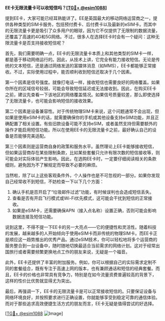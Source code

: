 **EE卡无限流量卡可以收短信吗？[[TG💪+ @esim1088](https://t.me/s/esim1088)]**

提到EE卡，大家可能已经耳熟能详了。EE是英国最大的移动网络运营商之一，提供各种类型的SIM卡服务，包括预付费卡、后付费卡以及最新的eSIM卡。而其中的无限流量卡更是吸引了众多用户的眼球，因为它不仅提供了无限制的数据流量，还覆盖了高速的4G和5G网络。不过，很多人在选择EE卡时会有一个疑问：这种无限流量卡是否支持接收短信呢？

首先，我们需要明确一点，EE卡的无限流量卡本质上和其他类型的SIM卡一样，都是基于移动网络运行的。因此，从技术上讲，它完全有能力接收短信。无论是传统的文本短信，还是通过网络发送的富媒体消息（如MMS），EE卡都能够正常接收。不过，实际使用过程中，能否顺利收到短信还取决于几个因素。

第一个因素是信号强度。就像打电话一样，接收短信也需要良好的网络覆盖。如果你所在的区域信号较弱，可能会导致短信延迟或无法接收到。因此，在购买EE卡之前，建议先查看一下该地区的网络覆盖情况。如果信号质量较差，那么即使选择了无限流量卡，也可能会影响短信的接收效果。

第二个因素是设备兼容性。对于传统物理SIM卡来说，这个问题通常不会出现，但如果是使用eSIM卡的话，就需要确保你的手机或其他设备支持eSIM功能，并且正确配置了相关设置。有些旧款设备可能不支持eSIM，或者虽然支持但需要额外的操作才能启用短信功能。所以在使用EE卡的无限流量卡之前，最好确认自己的设备是否能够完美适配。

第三个因素则是运营商自身的政策和服务水平。虽然理论上EE卡能够接收短信，但如果运营商存在某些限制条款，比如某些套餐只允许有限次数的短信接收等，则可能会对实际体验产生影响。因此，在选购EE卡时，一定要仔细阅读相关的条款细则，避免因为不了解规定而导致不必要的麻烦。

当然啦，除了以上这些客观条件外，个人操作也是不可忽视的一部分。如果你发现自己经常收不到短信，不妨检查一下以下几个方面：

1. 确认手机是否开启了“垃圾邮件过滤”功能，有时候误判也会造成短信丢失。
2. 查看是否有开启飞行模式或Wi-Fi优先模式，这可能会干扰到短信的正常接收。
3. 如果是eSIM卡，还需要确保APN（接入点名称）设置正确，否则可能会影响数据连接及短信功能。

说到这里，不得不提一下EE卡的另一大亮点——它的便捷性和灵活性。随着科技的发展，越来越多的人开始倾向于使用eSIM卡而非传统的物理SIM卡。而EE卡正是顺应这一趋势推出的优秀产品。通过eSIM技术，你可以轻松地将多个运营商的服务整合到一台设备中，随时随地切换最适合当前需求的网络计划。这对于经常出国旅行或者需要频繁更换地点工作的朋友来说，无疑是一个福音。

此外，EE卡还提供了丰富的附加服务。例如，你可以根据自己的实际需求定制不同的套餐组合，既有专注于高速上网的版本，也有兼顾通话和短信的经典套餐。而且，EE卡的价格也非常具有竞争力，特别是在如今流量资费普遍较高的背景下，这样的性价比优势就显得尤为突出。

最后，再强调一下，EE卡的无限流量卡是可以正常接收短信的。只要保证设备与网络环境良好，并按照要求进行正确设置，你就能够享受到稳定可靠的通信体验。而对于那些追求高效便捷生活方式的朋友而言，EE卡无疑是值得尝试的好选择。

[[TG💪+ @esim1088](https://t.me/s/esim1088) ![Image](https://i.postimg.cc/4NQfJmqS/Snipaste-2025-05-13-00-14-12.png)]
